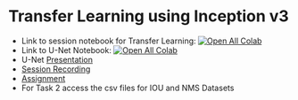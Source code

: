 # Transfer Learning using Inception v3
* Link to session notebook for Transfer Learning: [![Open All Colab](https://colab.research.google.com/assets/colab-badge.svg)](https://colab.research.google.com/drive/19srANmNmRYnpoQkaam_tP2IyrpzidiTP)
* Link to U-Net Notebook: [![Open All Colab](https://colab.research.google.com/assets/colab-badge.svg)](https://colab.research.google.com/drive/179PpG9ODBgB_3dLvByde-b4hesPSQ17H?usp=sharing)
* U-Net [Presentation](https://docs.google.com/presentation/d/16wpTLudxHNwHvtQSw1o8WuYrMmaF5XAMbHY0pLNda-4/edit#slide=id.p)
* [Session Recording](https://smailiitmacin-my.sharepoint.com/:v:/g/personal/ed19b001_smail_iitm_ac_in/EZPpDVj8guFLs-oQfwDVMgwBftfTsR1wfvc2Ym7cDRo4gQ?e=sB9Fc6)
*  [Assignment](https://colab.research.google.com/drive/1im89dEFQ9o50h6MvMuKvfCHAn3dhbaR-#scrollTo=XJgrC7WpnGIf)
* For Task 2 access the csv files for IOU and NMS Datasets
